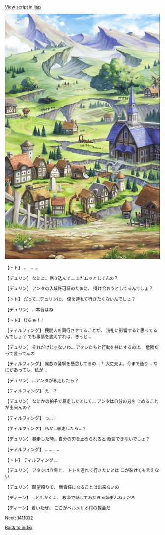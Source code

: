 [View script in lisp](../scripts/1410902.txt)

![004_outland.png](../images/backgrounds/004_outland.png)

【トト】
…………

【デュリン】
なによ、黙り込んで…
まだムッとしてんの？

【デュリン】
アンタの入域許可証のために、
掛け合おうとしてるんでしょ？

【トト】
だって…デュリンは、
僕を連れて行きたくないんでしょ？

【デュリン】
…本音はね

【トト】
ほらぁ！！

【ティルフィング】
民間人を同行させてることが、
洗礼に影響すると思ってるんでしょ？
でも事情を説明すれば、きっと…

【デュリン】
それだけじゃないわ…
アタシたちと行動を共にするのは、
危険だって言ってんの

【ティルフィング】
異族の襲撃を懸念してるの…？
大丈夫よ。今まで通り…
なにがあっても、私が…

【デュリン】
…アンタが暴走したら？

【ティルフィング】
え…？

【デュリン】
なにかの拍子で暴走したとして…
アンタは自分の刃を
止めることが出来んの？

【ティルフィング】
っ…！

【ティルフィング】
私が…暴走したら…？

【デュリン】
暴走した時…
自分の刃を止められると
断言できないでしょ？

【ティルフィング】
…………

【トト】
ティルフィング…

【デュリン】
アタシは立場上、
トトを連れて行きたいとは
口が裂けても言えない

【デュリン】
願望頼りで、
無責任になることは出来ないの

【ディーン】
…ともかくよ、
教会で話してみなきゃ始まんねぇだろ

【ディーン】
着いたぜ、
ここがベルメリオ村の教会だ

Next: [1411002](1411002.md)

[Back to index](index.md)

